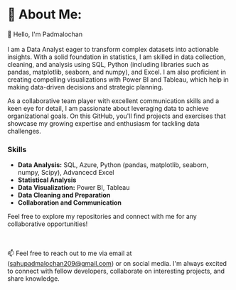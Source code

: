 # 💫 About Me:
👋 Hello, I'm Padmalochan<br><br>
I am a  Data Analyst eager to transform complex datasets into actionable insights. With a solid foundation in statistics, I am skilled in data collection, cleaning, and analysis using SQL, Python (including libraries such as pandas, matplotlib, seaborn, and numpy), and Excel. I am also proficient in creating compelling visualizations with Power BI and Tableau, which help in making data-driven decisions and strategic planning.

As a collaborative team player with excellent communication skills and a keen eye for detail, I am passionate about leveraging data to achieve organizational goals. On this GitHub, you'll find projects and exercises that showcase my growing expertise and enthusiasm for tackling data challenges.

### Skills
- **Data Analysis:** SQL, Azure, Python (pandas, matplotlib, seaborn, numpy, Scipy), Advancecd Excel
- **Statistical Analysis**
- **Data Visualization:** Power BI, Tableau
- **Data Cleaning and Preparation**
- **Collaboration and Communication**

Feel free to explore my repositories and connect with me for any collaborative opportunities!

<br><br>📫 Feel free to reach out to me via email at (sahupadmalochan209@gmail.com) or on social media. I'm always excited to connect with fellow developers, collaborate on interesting projects, and share knowledge.

<!-- Proudly created with GPRM ( https://gprm.itsvg.in ) -->
